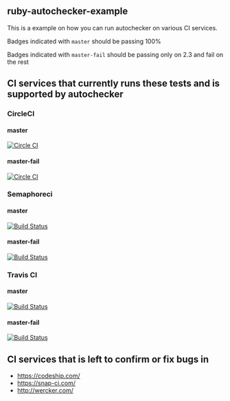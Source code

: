 ## ruby-autochecker-example

This is a example on how you can run autochecker on various CI services.

Badges indicated with `master` should be passing 100%

Badges indicated with `master-fail` should be passing only on 2.3 and fail on the rest

## CI services that currently runs these tests and is supported by autochecker

### CircleCI

#### master

[![Circle CI](https://circleci.com/gh/VictorBjelkholm/ruby-autochecker-example.svg?style=svg)](https://circleci.com/gh/VictorBjelkholm/ruby-autochecker-example)

#### master-fail

[![Circle CI](https://circleci.com/gh/VictorBjelkholm/ruby-autochecker-example/tree/master-fail.svg?style=svg)](https://circleci.com/gh/VictorBjelkholm/ruby-autochecker-example/tree/master-fail)

### Semaphoreci

#### master

[![Build Status](https://semaphoreci.com/api/v1/victorbjelkholm/ruby-autochecker-example/branches/master/badge.svg)](https://semaphoreci.com/victorbjelkholm/ruby-autochecker-example)

#### master-fail

[![Build Status](https://semaphoreci.com/api/v1/victorbjelkholm/ruby-autochecker-example/branches/master-fail/badge.svg)](https://semaphoreci.com/victorbjelkholm/ruby-autochecker-example)

### Travis CI

#### master

[![Build Status](https://travis-ci.org/VictorBjelkholm/ruby-autochecker-example.svg?branch=master)](https://travis-ci.org/VictorBjelkholm/ruby-autochecker-example)

#### master-fail

[![Build Status](https://travis-ci.org/VictorBjelkholm/ruby-autochecker-example.svg?branch=master-fail)](https://travis-ci.org/VictorBjelkholm/ruby-autochecker-example)

## CI services that is left to confirm or fix bugs in

* https://codeship.com/
* https://snap-ci.com/
* http://wercker.com/
